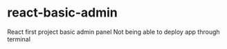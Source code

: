 # react-basic-admin
React first project basic admin panel 
Not being able to deploy app through terminal
